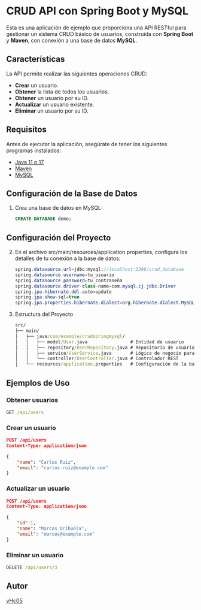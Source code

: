 # CRUD API con Spring Boot y MySQL

Esta es una aplicación de ejemplo que proporciona una API RESTful para gestionar un sistema CRUD básico de usuarios, construida con **Spring Boot** y **Maven**, con conexión a una base de datos **MySQL**.

## Características

La API permite realizar las siguientes operaciones CRUD:

- **Crear** un usuario.
- **Obtener** la lista de todos los usuarios.
- **Obtener** un usuario por su ID.
- **Actualizar** un usuario existente.
- **Eliminar** un usuario por su ID.

## Requisitos

Antes de ejecutar la aplicación, asegúrate de tener los siguientes programas instalados:

- [Java 11 o 17](https://www.oracle.com/java/technologies/javase-downloads.html)
- [Maven](https://maven.apache.org/)
- [MySQL](https://www.mysql.com/)

## Configuración de la Base de Datos

1. Crea una base de datos en MySQL:

   ```sql
   CREATE DATABASE demo;

## Configuración del Proyecto

2. En el archivo src/main/resources/application.properties, configura los detalles de tu conexión a la base de datos:
    
    ```java
   spring.datasource.url=jdbc:mysql://localhost:3306/crud_database
   spring.datasource.username=tu_usuario
   spring.datasource.password=tu_contraseña
   spring.datasource.driver-class-name=com.mysql.cj.jdbc.Driver
   spring.jpa.hibernate.ddl-auto=update
   spring.jpa.show-sql=true
   spring.jpa.properties.hibernate.dialect=org.hibernate.dialect.MySQLDialect

3. Estructura del Proyecto
    ```cmd
   src/
   ├── main/
   │   ├── java/com/example/crudspringmysql/
   │   │   ├── model/User.java                # Entidad de usuario
   │   │   ├── repository/UserRepository.java # Repositorio de usuario
   │   │   ├── service/UserService.java       # Lógica de negocio para usuarios
   │   │   └── controller/UserController.java # Controlador REST
   │   └── resources/application.properties   # Configuración de la base de datos

## Ejemplos de Uso

### Obtener usuarios

```cmd
GET /api/users
```

### Crear un usuario

```json
POST /api/users
Content-Type: application/json

{
    "name": "Carlos Ruiz",
    "email": "carlos.ruiz@example.com"
}
```

### Actualizar un usuario

```json
POST /api/users
Content-Type: application/json

{
    "id":1,    
    "name": "Marcos Orihuela",
    "email": "marcos@example.com"
}
```

### Eliminar un usuario

```cmd
DELETE /api/users/3
```

## Autor
[vHc05](https://github.com/vHc05)